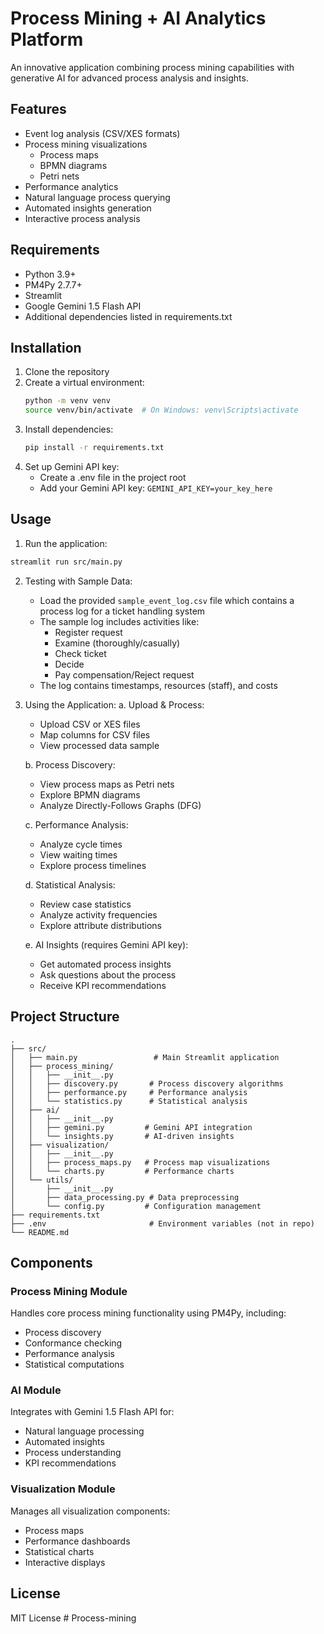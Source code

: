 # Process Mining + AI Analytics Platform

An innovative application combining process mining capabilities with generative AI for advanced process analysis and insights.

## Features

- Event log analysis (CSV/XES formats)
- Process mining visualizations
  - Process maps
  - BPMN diagrams
  - Petri nets
- Performance analytics
- Natural language process querying
- Automated insights generation
- Interactive process analysis

## Requirements

- Python 3.9+
- PM4Py 2.7.7+
- Streamlit
- Google Gemini 1.5 Flash API
- Additional dependencies listed in requirements.txt

## Installation

1. Clone the repository
2. Create a virtual environment:
   ```bash
   python -m venv venv
   source venv/bin/activate  # On Windows: venv\Scripts\activate
   ```
3. Install dependencies:
   ```bash
   pip install -r requirements.txt
   ```
4. Set up Gemini API key:
   - Create a .env file in the project root
   - Add your Gemini API key: `GEMINI_API_KEY=your_key_here`

## Usage

1. Run the application:
```bash
streamlit run src/main.py
```

2. Testing with Sample Data:
   - Load the provided `sample_event_log.csv` file which contains a process log for a ticket handling system
   - The sample log includes activities like:
     * Register request
     * Examine (thoroughly/casually)
     * Check ticket
     * Decide
     * Pay compensation/Reject request
   - The log contains timestamps, resources (staff), and costs

3. Using the Application:
   a. Upload & Process:
      - Upload CSV or XES files
      - Map columns for CSV files
      - View processed data sample
   
   b. Process Discovery:
      - View process maps as Petri nets
      - Explore BPMN diagrams
      - Analyze Directly-Follows Graphs (DFG)
   
   c. Performance Analysis:
      - Analyze cycle times
      - View waiting times
      - Explore process timelines
   
   d. Statistical Analysis:
      - Review case statistics
      - Analyze activity frequencies
      - Explore attribute distributions
   
   e. AI Insights (requires Gemini API key):
      - Get automated process insights
      - Ask questions about the process
      - Receive KPI recommendations

## Project Structure

```
.
├── src/
│   ├── main.py                 # Main Streamlit application
│   ├── process_mining/
│   │   ├── __init__.py
│   │   ├── discovery.py       # Process discovery algorithms
│   │   ├── performance.py     # Performance analysis
│   │   └── statistics.py      # Statistical analysis
│   ├── ai/
│   │   ├── __init__.py
│   │   ├── gemini.py         # Gemini API integration
│   │   └── insights.py       # AI-driven insights
│   ├── visualization/
│   │   ├── __init__.py
│   │   ├── process_maps.py   # Process map visualizations
│   │   └── charts.py         # Performance charts
│   └── utils/
│       ├── __init__.py
│       ├── data_processing.py # Data preprocessing
│       └── config.py         # Configuration management
├── requirements.txt
├── .env                       # Environment variables (not in repo)
└── README.md
```

## Components

### Process Mining Module
Handles core process mining functionality using PM4Py, including:
- Process discovery
- Conformance checking
- Performance analysis
- Statistical computations

### AI Module
Integrates with Gemini 1.5 Flash API for:
- Natural language processing
- Automated insights
- Process understanding
- KPI recommendations

### Visualization Module
Manages all visualization components:
- Process maps
- Performance dashboards
- Statistical charts
- Interactive displays

## License

MIT License
#   P r o c e s s - m i n i n g  
 